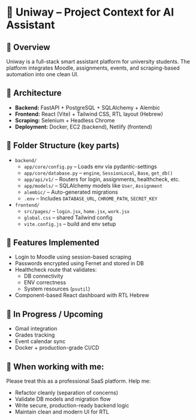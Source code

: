 # 🧠 Uniway – Project Context for AI Assistant

## 🎯 Overview
Uniway is a full-stack smart assistant platform for university students.
The platform integrates Moodle, assignments, events, and scraping-based automation into one clean UI.

## 🧱 Architecture

- **Backend:** FastAPI + PostgreSQL + SQLAlchemy + Alembic
- **Frontend:** React (Vite) + Tailwind CSS, RTL layout (Hebrew)
- **Scraping:** Selenium + Headless Chrome
- **Deployment:** Docker, EC2 (backend), Netlify (frontend)

## 📂 Folder Structure (key parts)
- `backend/`
  - `app/core/config.py` – Loads env via pydantic-settings
  - `app/core/database.py` – `engine`, `SessionLocal`, `Base`, `get_db()`
  - `app/api/v1/` – Routers for login, assignments, healthcheck, etc.
  - `app/models/` – SQLAlchemy models like `User`, `Assignment`
  - `alembic/` – Auto-generated migrations
  - `.env` – Includes `DATABASE_URL`, `CHROME_PATH`, `SECRET_KEY`
- `frontend/`
  - `src/pages/` – `login.jsx`, `home.jsx`, `work.jsx`
  - `global.css` – shared Tailwind config
  - `vite.config.js` – build and env setup

## 🧪 Features Implemented
- Login to Moodle using session-based scraping
- Passwords encrypted using Fernet and stored in DB
- Healthcheck route that validates:
  - DB connectivity
  - ENV correctness
  - System resources (`psutil`)
- Component-based React dashboard with RTL Hebrew

## 🚧 In Progress / Upcoming
- Gmail integration
- Grades tracking
- Event calendar sync
- Docker + production-grade CI/CD

## 🧠 When working with me:
Please treat this as a professional SaaS platform.
Help me:
- Refactor cleanly (separation of concerns)
- Validate DB models and migration flow
- Write secure, production-ready backend logic
- Maintain clean and modern UI for RTL

